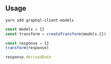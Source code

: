 

## Usage

```
yarn add graphql-client-models
```

```js
const models = {}
const transform = createTransform(models,{})

const response = {}
transform(response)

response.derivedDate
```
